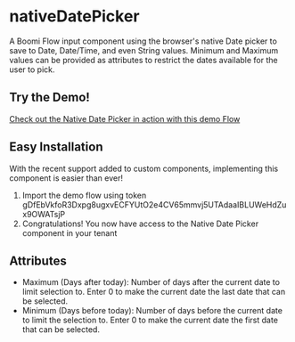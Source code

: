 # nativeDatePicker
A Boomi Flow input component using the browser's native Date picker to save to Date, Date/Time, and even String values.  Minimum and Maximum values can be provided as attributes to restrict the dates available for the user to pick.

## Try the Demo!
[Check out the Native Date Picker in action with this demo Flow](https://us.flow-prod.boomi.com/ef3210f4-6711-4ce9-ac6c-6212be3767e5/play/default?flow-id=0dfc0ec3-82aa-46e9-bb0d-ea1ecc593f65)

## Easy Installation
With the recent support added to custom components, implementing this component is easier than ever! 

1. Import the demo flow using token gDfEbVkfoR3Dxpg8ugxvECFYUtO2e4CV65mmvj5UTAdaaIBLUWeHdZux9OWATsjP
2. Congratulations!  You now have access to the Native Date Picker component in your tenant

## Attributes

- Maximum (Days after today): Number of days after the current date to limit selection to.  Enter 0 to make the current date the last date that can be selected.
- Minimum (Days before today): Number of days before the current date to limit the selection to.  Enter 0 to make the current date the first date that can be selected.
